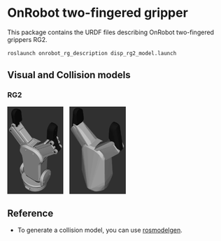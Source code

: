 # OnRobot two-fingered gripper
This package contains the URDF files describing OnRobot two-fingered grippers RG2.
```bash
roslaunch onrobot_rg_description disp_rg2_model.launch
```

## Visual and Collision models
### RG2
<img src="images/rg2_visual.png" height="200">&emsp;<img src="images/rg2_collision.png" height="200">

## Reference
* To generate a collision model, you can use [rosmodelgen](https://github.com/takuya-ki/rosmodelgen).
